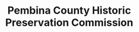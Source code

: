 ---
layout: repo
title: "Pembina County Historic Preservation Commission"
id: 6263
permalink: repos/6263/
---